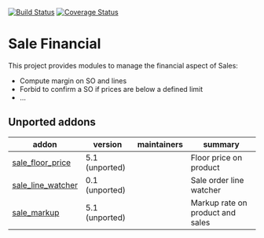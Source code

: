 [![Build Status](https://travis-ci.org/OCA/sale-financial.svg?branch=10.0)](https://travis-ci.org/OCA/sale-financial)
[![Coverage Status](https://coveralls.io/repos/OCA/sale-financial/badge.png?branch=10.0)](https://coveralls.io/r/OCA/sale-financial?branch=10.0)

Sale Financial
==============


This project provides modules to manage the financial aspect of Sales:

- Compute margin on SO and lines
- Forbid to confirm a SO if prices are below a defined limit
- ...

[//]: # (addons)

Unported addons
---------------
addon | version | maintainers | summary
--- | --- | --- | ---
[sale_floor_price](sale_floor_price/) | 5.1 (unported) |  | Floor price on product
[sale_line_watcher](sale_line_watcher/) | 0.1 (unported) |  | Sale order line watcher
[sale_markup](sale_markup/) | 5.1 (unported) |  | Markup rate on product and sales

[//]: # (end addons)
